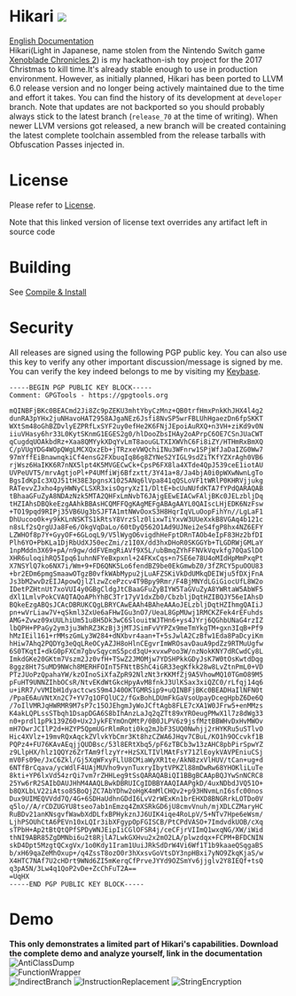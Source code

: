 # Hikari [![](https://img.shields.io/badge/chat-on--discord-7289da.svg?style=flat-square&longCache=true&logo=discord)](https://discord.gg/ebrfvfm)

[English Documentation](https://github.com/HikariObfuscator/Hikari/wiki)   
Hikari(Light in Japanese, name stolen from the Nintendo Switch game [Xenoblade Chronicles 2](http://www.nintendo.co.uk/Games/Nintendo-Switch/Xenoblade-Chronicles-2-1233955.html)) is my hackathon-ish toy project for the 2017 Christmas to kill time.It's already stable enough to use in production environment. However, as initially planned, Hikari  has been ported to LLVM 6.0 release version and no longer being actively maintained due to the time and effort it takes. You can find the history of its development at ``developer`` branch. Note that updates are not backported so you should probably always stick to the latest branch (``release_70`` at the time of writing). When newer LLVM versions got released, a new branch will be created containing the latest complete toolchain assembled from the release tarballs with Obfuscation Passes injected in.
# License
Please refer to [License](https://github.com/HikariObfuscator/Hikari/wiki/License). 

Note that this linked version of license text overrides any artifact left in source code

# Building
See [Compile & Install](https://github.com/HikariObfuscator/Hikari/wiki/Compile-&-Install)

# Security
All releases are signed using the following PGP public key. You can also use this key to verify any other important discussion/message is signed by me. You can verify the key indeed belongs to me by visiting my [Keybase](https://keybase.io/navillezhang).

```
-----BEGIN PGP PUBLIC KEY BLOCK-----
Comment: GPGTools - https://gpgtools.org

mQINBFjBKc0BEACmd2Ji8Zc9pZEKU3mhtYbyCzMnz+QB0trfHmxPnkKhJHX4l4g2
dunRA3pYHx2juNHavoHAT2958AJgaNEz6Jsfi8NvSP5wrFBLUhHgaezDn6fpSKKT
WXtSm48oGhBZDvlyEZPRfLxSYF2uy0efHe2K6FNjJEpoiAuRXQ+n3VH+ziKd9v0N
iiuVHasy6hr33L0KytSKnmG1EGES2g0/hlDooZbsIHAy2oAPrpC6OE7CSnJUaCWT
qCugdqUOAkbdRz+Xaa8QMYykXDqYvLmT8aouGLTXIXWVhC6Fi8iZY/HTHmRxBmXQ
C/pVUgYDG4WOpQWgLMCXQxzEb+jTRzxeVWQchiINu3WFnrw1SPjWfJaDaIZG0Ww7
97mYffEiBnawnqkiCf4ensG2FXbuqIq86g8ZYNeS2YIGL9sdZiTKfYZXrAgh0VB6
rjWsz6HaIKK6R7nNX5lpt4K5MVGECwCk+CpsP6FX8la4XTde4QpJ539ceE1iotAU
UVPeUVT5/mrvAgtjoPl+P4UMfiWj6Bfzxtt/3Y41a+8/Ja4bjA0i0pWXwNwnLgTo
BgsIdKpIc3XQJ51tH38E3pgnsX1025ANq6lVpa841qQSLoVF1tWRlP0KHRVjjukg
RATevvZJxho4pyHWNyCLSXR3xisOgryXzI1/DltE+bcUuNUfdKTA7fYPdQARAQAB
tBhaaGFuZyA8NDAzNzk5MTA2QHFxLmNvbT6JAjgEEwEIACwFAljBKc0JELzbljDq
tHZIAhsDBQkeEzgAAhkBBAsHCQMFFQgKAgMEFgABAgAAYL0QAIscLHjEDK6NzFsw
+TO19pqd9RIPj35VB6Ug3bSJFTA1mtNWvOoxS3H8HqrIqVLuOopFihYn//LgLaF1
DhUucoo0k+y9kKLnNSKTS1kRtsY8VrzSlz0lixwTiYxvW3UUeXxkB8VGAq4b121c
n8sLf2sQrgUJa8Fe6/OkgVqDaLo/60tDyQ562O1Ad9UJNei2eS4fgP8hx4NZ6EFY
LZWHOf8p7Y+GyyOF+6GLoqL9/V5lWygO6vigdhHeFptDRnTAOb4eIpF83Hz2bfDI
Plh6YO+PbKLa1DjRbUdXJ50ecZmi/z1I0X/dd3hxDHoR0SKGGYb+TLGDRWjGMLaY
1npMddn3X69+pA/n9gw/ddFVEmgRiAVf9X5L/ubBmqZYhFFNVkVqvkfg70QaSlDO
XHR6uloqihRQ5Ipq61uhnNFYeBxpxnl+24FKxCqs+n7SE6e78U4oMIdHpMmPxqPt
X7NSYlQ7ko6NX7i/Wm+9+FD6QNK5Lo6fendBZ9be0EkGmwbZ0/3fZRCY5puOOU83
+br2EDm6pmgSmaawOTgzB0vfkWAbMypu2jLuAFZSKiVkDdUMkqDEIWju5fDXjFnA
Js3bM2wvDzEIJApowQjlZlzwZcePzcv4T9Bpy9Rmr/F4BjMNYdLGiGiocUfL8W2o
IDetPZHtnUt7xoVUI4y0GBgCldgJtCBaaGFuZyBIYW5TaGVuZyA8YWRtaW5AbWF5
dXl1LmlvPokCVAQTAQoAPhYhBC3Tr17yV1dxZb0/CbzbljDqtHZIBQJY56eIAhsD
BQkeEzgABQsJCAcDBRUKCQgLBRYCAwEAAh4BAheAAAoJELzbljDqtHZIhmgQAIiJ
pn+wVrLiaw7V+qSkml3ZxUe6aFHwIGu3nO7/UeaL8GpMUwj1RMCKZFek4rEFuhds
AMG+Zvwz09xUULhiUm51u8H5Dk3wC6SlouitWJTHn6+ys4JYrj6QGhbUNaG4rzIZ
lbQPH+PPaGy2ym3ju3WhRZ3KzBj3jMTJSimFvVYPZx9meTmYkgTM+gxn3IqB+Pf9
hMzIEil161+rMMszGmLy3W284+dNXbvr4aan+T+5sJwlA2CzBfw1Eda8PaDcyiKm
hHiw7Ahq2PQDYg3eQqLReOCyAZJH8oHlnCEgvrImWROsavDauA9pdZz9RTMuUgfw
6S0TKqtI+dkG0pFXCm7gbvSqycmS5pcd3qU+xvxwPoo3W/nzNokKNY7dRCwdCy8L
ImkdGKe20GKtm7Vszm2Jz0vfH+TSwZ2JMOMjw7YDSHPkkGDyJsK7W0tOsKwtdDqg
8ggz8Ht7SuMD9NWch8MERHFOInT5FNttBShC4iGR33egKfkk28w8LvZtnPmL0+VD
PTzJUoPzQpahaYW/kzOInoSiXfaZpR92NlzNt3rKKMfZj9A5VhowMQ10TGmO89M5
pFuHT9UNNZIhbOCsR/NtvEKdWtGkcHpyAvM8fnkJ3UlKSax3xiQZC0/rLfqj14q6
u+iRR7/vVMIbH1dyactcwsS9m4J40OKTGMRSip9+uQINBFjBKc0BEADHaIlNFN0t
/PpaE6AuVNtXn2C7+YV7g1OFQlUC2/fGxBohLDUmFkGaVsoUpayDcegHpbZ6De6Q
/7oIlVMRJqHWRMR9M7sP7c15OJEhgmJyWoJCftAgb8FLE7cXA1W0JFrw5+enMMzs
K4akLQPLssSTbqh1DsapDGA6S8bIhAnzLaJq2qZTt89xYROeugPMwX1l7z8dWg33
n0+prdl1pPk139Z60+Ux2JykFEYmOnQMtP/0B0JLPV6z9jsfMztBBWHvDxHvMWOv
mH7OwrJCIlP2d+HZYP5QpmUGrRlmRoti0kq2mJbF3SUQ0Nwhjj2rHYKRu5uSTlvO
Hic4XVlz+19mvRQxAqckZVlvkYbCmr3Kt8hzCZWA6JHqv7CBuL/KO1h9OCcvkf1B
PQPz4+FU76KAvAEqjjQUDBsc/53l8ERtXbq5/pF6zTBCb3w13zAHC8pbPirSpwYZ
z9LlpHX/hlz1QQYz6ZrTAm9flzyYr+HzSXLTIVlMAtFsY71ZlEoykVAVPEniuCSj
mV0Fs09e/JxC6Zkl/Gj5XqWFxyFLlU8CMiaWyXR1te/AkN8zxVlHUV/tCan+ug+d
6NTfBrCqava/ycWdlF4UAjMUVho9vynTuxryIbytVPKZl88mDwRw68YHOKliLuTe
8kti+YP6lxVd54zrQi7vm7rZHHLeg9tSsQARAQABiQI1BBgBCAApBQJYwSnNCRC8
25Yw6rR2SAIbDAUJHhM4AAQLBwkDBRUICgIDBBYAAQIAAPgkD/4uxNDbdJVQ51O+
b8QXLbLV22iAtso85BoQjZC7AbYDhw2oHgK4mMlCHQv2+p93HNvmLnI6sfc00nos
Dux9UIMEQVVdd7Q/4G+6SDHaUdhnGDdI6LvV2rWExKn1brEHXD8BNGRrkLOTDo0V
q5lo//A/rCDZUGYU8tseo7ab1nEmzq4ZmXSRkGD6jU8cmvVnuh/mjXDLCZMaryHC
RuBDv21anKNsgvfWawbXdDLfxBPHykznJJ6UIK4iqe4RoLpV/5+NTv7Hpe6eWsm/
LjhPSOUhCtA6PEVn10xLQIr3ibXFgypOpFGISCB/PtCPdVASO+7ImdvdkUOB/cXq
sTPbH+Ap2tBtQtQPfSPDyWNJEipIiCGlOFSR4j/ceCFjrVIImQ1wxqNG/XW/iWid
thNI9ABR85ZgDMNbi6u2t8RjlA7LwkGXHvu2x2mO2LA/plwzdqx+FCPM+BFDCNIN
skD4Dpt5MzgtQCxgVx/1o0Kdy1Iram1UuiJRkSdDrW4Vi6Wf1T1b9kaaeQSqgaBS
b/xH69qaZeMhOxup+/q4ZssT8ozO0r3hXxsvGoVtsDY3npHBxi7yNO9ZkqKjaS/w
X4HTC7NAf7U2cHDrt9WNd6ZI5mKerqCfPrveJYYd9OZSmYv6jjglv2Y8IEQf+tsQ
q3pA5N/3Lw4q1QoP2vDe+ZcChFuT2A==
=UqHX
-----END PGP PUBLIC KEY BLOCK-----
```
 
# Demo   
**This only demonstrates a limited part of Hikari's capabilities. Download the complete demo and analyze yourself, link in the documentation**  
![AntiClassDump](https://github.com/HikariObfuscator/Hikari/blob/master/Images/AntiClassDump.jpeg?raw=true)  
![FunctionWrapper](https://github.com/HikariObfuscator/Hikari/blob/master/Images/FunctionWrapper.jpeg?raw=true)  
![IndirectBranch](https://github.com/HikariObfuscator/Hikari/blob/master/Images/IndirectBranch.jpeg?raw=true)
![InstructionReplacement](https://github.com/HikariObfuscator/Hikari/blob/master/Images/InstructionReplacement.jpeg?raw=true)
![StringEncryption](https://github.com/HikariObfuscator/Hikari/blob/master/Images/StringEncryption.jpeg?raw=true)
